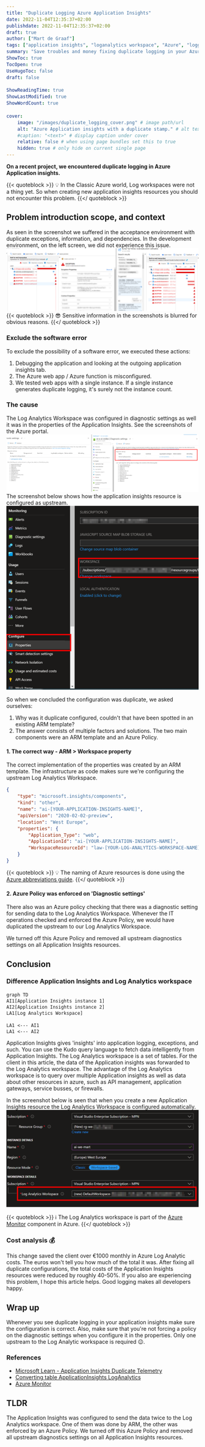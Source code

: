 ```yaml
---
title: "Duplicate Logging Azure Application Insights"
date: 2022-11-04T12:35:37+02:00
publishdate: 2022-11-04T12:35:37+02:00
draft: true
author: ["Mart de Graaf"]
tags: ["application insights", "loganalytics workspace", "Azure", "logging", "monitoring", "problemsolving"]
summary: "Save troubles and money fixing duplicate logging in your Azure Application Insights, and Log Analytics Workspace."
ShowToc: true
TocOpen: true
UseHugoToc: false
draft: false

ShowReadingTime: true
ShowLastModified: true
ShowWordCount: true

cover:
    image: "/images/duplicate_logging_cover.png" # image path/url
    alt: "Azure Application insights with a duplicate stamp." # alt text
    #caption: "<text>" # display caption under cover
    relative: false # when using page bundles set this to true
    hidden: true # only hide on current single page
---
```



**On a recent project, we encountered duplicate logging in Azure Application insights.**

{{< quoteblock >}}
:bulb: In the Classic Azure world, Log workspaces were not a thing yet. So when creating new application insights resources you should not encounter this problem.
{{</ quoteblock >}}

## Problem introduction scope, and context

As seen in the screenshot we suffered in the acceptance environment with duplicate exceptions, information, and dependencies. In the development environment, on the left screen, we did not experience this issue.
![Duplicate logging](/images/duplicate-logging.png)
{{< quoteblock >}}
:sunglasses: Sensitive information in the screenshots is blurred for obvious reasons.
{{</ quoteblock >}}

### Exclude the software error

To exclude the possibility of a software error, we executed these actions:

1. Debugging the application and looking at the outgoing application insights tab.
1. The Azure web app / Azure function is misconfigured.
1. We tested web apps with a single instance. If a single instance generates duplicate logging, it's surely not the instance count.

### The cause

The Log Analytics Workspace was configured in diagnostic settings as well it was in the properties of the Application Insights. See the screenshots of the Azure portal.
![Diagnostic settings](/images/diagnostic-settings.png)
The screenshot below shows how the application insights resource is configured as upstream.
![Properties Application Insights workspace setting](/images/properties-ai-workspace.png)

So when we concluded the configuration was duplicate, we asked ourselves:

1. Why was it duplicate configured, couldn't that have been spotted in an existing ARM template?
1. The answer consists of multiple factors and solutions. The two main components were an ARM template and an Azure Policy.

#### 1. The correct way - ARM > Workspace property

The correct implementation of the properties was created by an ARM template.
The infrastructure as code makes sure we're configuring the upstream Log Analytics Workspace.

```json {linenos=table}
{
    "type": "microsoft.insights/components",
    "kind": "other",
    "name": "ai-[YOUR-APPLICATION-INSIGHTS-NAME]",
    "apiVersion": "2020-02-02-preview",
    "location": "West Europe",
    "properties": {
        "Application_Type": "web",
        "ApplicationId": "ai-[YOUR-APPLICATION-INSIGHTS-NAME]",
        "WorkspaceResourceId": "law-[YOUR-LOG-ANALYTICS-WORKSPACE-NAME]"
    }
}
```

{{< quoteblock >}}
:bulb: The naming of Azure resources is done using the [Azure abbreviations guide](https://learn.microsoft.com/en-us/azure/cloud-adoption-framework/ready/azure-best-practices/resource-abbreviations).
{{</ quoteblock >}}

#### 2. Azure Policy was enforced on 'Diagnostic settings'

There also was an Azure policy checking that there was a diagnostic setting for sending data to the Log Analytics Workspace.
Whenever the IT operations checked and enforced the Azure Policy, we would have duplicated the upstream to our Log Analytics Workspace.

We turned off this Azure Policy and removed all upstream diagnostics settings on all Application Insights resources.

## Conclusion

### Difference Application Insights and Log Analytics workspace

```mermaid
graph TD
AI1[Application Insights instance 1]
AI2[Application Insights instance 2]
LA1[Log Analytics Workspace]

LA1 <--- AI1
LA1 <--- AI2
```

Application Insights gives 'insights' into application logging, exceptions, and such. You can use the Kudo query language to fetch data intelligently from Application Insights. The Log Analytics workspace is a set of tables. For the client in this article, the data of the Application insights was forwarded to the Log Analytics workspace. The advantage of the Log Analytics workspace is to query over multiple Application insights as well as data about other resources in azure, such as API management, application gateways, service busses, or firewalls.

In the screenshot below is seen that when you create a new Application Insights resource the Log Analytics Workspace is configured automatically.
![Create Application Insights workspace based](/images/create-ai-workspace-based.png)

{{< quoteblock >}}
:information_source: The Log Analytics workspace is part of the [Azure Monitor](https://learn.microsoft.com/en-gb/azure/azure-monitor/overview) component in Azure.
{{</ quoteblock >}}

### Cost analysis :moneybag:

This change saved the client over &euro;1000 monthly in Azure Log Analytic costs. The euros won't tell you how much of the total it was. After fixing all duplicate configurations, the total costs of the Application Insights resources were reduced by roughly 40-50%. If you also are experiencing this problem, I hope this article helps. Good logging makes all developers happy.

## Wrap up

Whenever you see duplicate logging in your application insights make sure the configuration is correct. Also, make sure that you're not forcing a policy on the diagnostic settings when you configure it in the properties. Only one upstream to the Log Analytic workspace is required :wink:.

### References

- [Microsoft Learn - Application Insights Duplicate Telemetry](https://learn.microsoft.com/en-us/answers/questions/883344/application-insights-duplicate-telemetry.html)
- [Converting table ApplicationInsights LogAnalytics](https://learn.microsoft.com/en-us/azure/azure-monitor/app/convert-classic-resource#apptraces)
- [Azure Monitor](https://learn.microsoft.com/en-gb/azure/azure-monitor/overview)

## TLDR

The Application Insights was configured to send the data twice to the Log Analytics workspace. One of them was done by ARM, the other was enforced by an Azure Policy.
We turned off this Azure Policy and removed all upstream diagnostics settings on all Application Insights resources.
